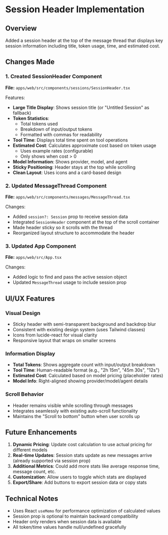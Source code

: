 # Session Header Implementation

## Overview
Added a session header at the top of the message thread that displays key session information including title, token usage, time, and estimated cost.

## Changes Made

### 1. Created SessionHeader Component
**File:** `apps/web/src/components/sessions/SessionHeader.tsx`

Features:
- **Large Title Display**: Shows session title (or "Untitled Session" as fallback)
- **Token Statistics**: 
  - Total tokens used
  - Breakdown of input/output tokens
  - Formatted with commas for readability
- **Tool Time**: Displays total time spent on tool operations
- **Estimated Cost**: Calculates approximate cost based on token usage
  - Uses example rates (configurable)
  - Only shows when cost > 0
- **Model Information**: Shows provider, model, and agent
- **Sticky Positioning**: Header stays at the top while scrolling
- **Clean Layout**: Uses icons and a card-based design

### 2. Updated MessageThread Component
**File:** `apps/web/src/components/messages/MessageThread.tsx`

Changes:
- Added `session?: Session` prop to receive session data
- Integrated `SessionHeader` component at the top of the scroll container
- Made header sticky so it scrolls with the thread
- Reorganized layout structure to accommodate the header

### 3. Updated App Component
**File:** `apps/web/src/App.tsx`

Changes:
- Added logic to find and pass the active session object
- Updated `MessageThread` usage to include session prop

## UI/UX Features

### Visual Design
- Sticky header with semi-transparent background and backdrop blur
- Consistent with existing design system (uses Tailwind classes)
- Icons from lucide-react for visual clarity
- Responsive layout that wraps on smaller screens

### Information Display
- **Total Tokens**: Shows aggregate count with input/output breakdown
- **Tool Time**: Human-readable format (e.g., "2h 15m", "45m 30s", "12s")
- **Estimated Cost**: Calculated based on model pricing (placeholder rates)
- **Model Info**: Right-aligned showing provider/model/agent details

### Scroll Behavior
- Header remains visible while scrolling through messages
- Integrates seamlessly with existing auto-scroll functionality
- Maintains the "Scroll to bottom" button when user scrolls up

## Future Enhancements

1. **Dynamic Pricing**: Update cost calculation to use actual pricing for different models
2. **Real-time Updates**: Session stats update as new messages arrive (already supported via session prop)
3. **Additional Metrics**: Could add more stats like average response time, message count, etc.
4. **Customization**: Allow users to toggle which stats are displayed
5. **Export/Share**: Add buttons to export session data or copy stats

## Technical Notes

- Uses React `useMemo` for performance optimization of calculated values
- Session prop is optional to maintain backward compatibility
- Header only renders when session data is available
- All token/time values handle null/undefined gracefully
